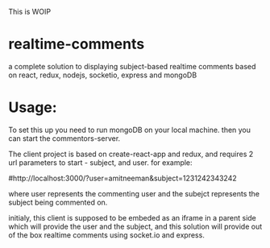 This is WOIP

# realtime-comments
a complete solution to displaying subject-based realtime comments based on react, redux, nodejs, socketio, express and mongoDB

# Usage:

To set this up you need to run mongoDB on your local machine. then you can start the commentors-server.

The client project is based on create-react-app and redux, and requires 2 url parameters to start - subject, and user. for example:

#http://localhost:3000/?user=amitneeman&subject=1231242343242

where user represents the commenting user and the subejct represents the subject being commented on.

initialy, this client is supposed to be embeded as an iframe in a parent side which will provide the user and the subject, and this solution will provide out of the box realtime comments using socket.io and express.

